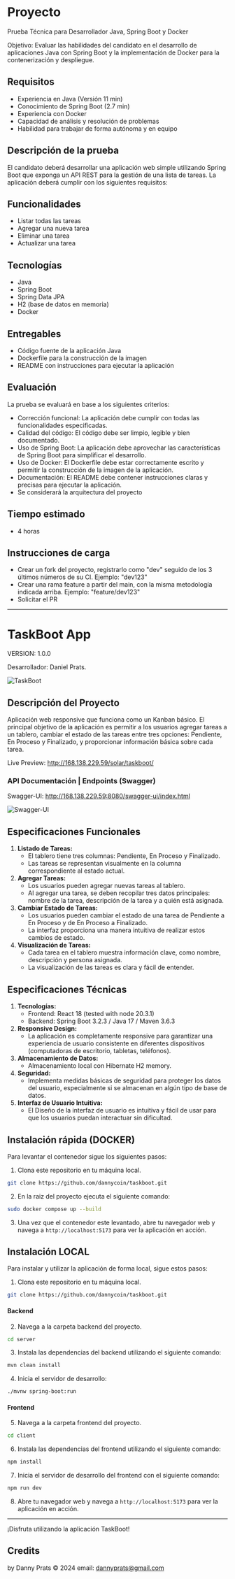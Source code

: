# Proyecto
Prueba Técnica para Desarrollador Java, Spring Boot y Docker

Objetivo: Evaluar las habilidades del candidato en el desarrollo de aplicaciones Java con Spring Boot y la implementación de Docker para la contenerización y despliegue.

## Requisitos

* Experiencia en Java (Versión 11 min)
* Conocimiento de Spring Boot (2.7 min)
* Experiencia con Docker
* Capacidad de análisis y resolución de problemas
* Habilidad para trabajar de forma autónoma y en equipo

## Descripción de la prueba

El candidato deberá desarrollar una aplicación web simple utilizando Spring Boot que exponga un API REST para la gestión de una lista de tareas. La aplicación deberá cumplir con los siguientes requisitos:

## Funcionalidades

* Listar todas las tareas
* Agregar una nueva tarea
* Eliminar una tarea
* Actualizar una tarea

## Tecnologías

* Java
* Spring Boot
* Spring Data JPA
* H2 (base de datos en memoria)
* Docker

## Entregables

* Código fuente de la aplicación Java
* Dockerfile para la construcción de la imagen
* README con instrucciones para ejecutar la aplicación

## Evaluación

La prueba se evaluará en base a los siguientes criterios:

* Corrección funcional: La aplicación debe cumplir con todas las funcionalidades especificadas.
* Calidad del código: El código debe ser limpio, legible y bien documentado.
* Uso de Spring Boot: La aplicación debe aprovechar las características de Spring Boot para simplificar el desarrollo.
* Uso de Docker: El Dockerfile debe estar correctamente escrito y permitir la construcción de la imagen de la aplicación.
* Documentación: El README debe contener instrucciones claras y precisas para ejecutar la aplicación.
* Se considerará la arquitectura del proyecto

## Tiempo estimado
* 4 horas

## Instrucciones de carga

* Crear un fork del proyecto, registrarlo como "dev" seguido de los 3 últimos números de su CI. Ejemplo: "dev123"
* Crear una rama feature a partir del main, con la misma metodología indicada arriba. Ejemplo: "feature/dev123"
* Solicitar el PR

---

# TaskBoot App

VERSION: 1.0.0

Desarrollador: Daniel Prats.

![TaskBoot](imgs/screen_01.png)

## Descripción del Proyecto
Aplicación web responsive que funciona como un Kanban básico. El principal objetivo de la aplicación es permitir a los usuarios agregar tareas a un tablero, cambiar el estado de las tareas entre tres opciones: Pendiente, En Proceso y Finalizado, y proporcionar información básica sobre cada tarea.

Live Preview: http://168.138.229.59/solar/taskboot/

### API Documentación | Endpoints (Swagger)
Swagger-UI: http://168.138.229.59:8080/swagger-ui/index.html

![Swagger-UI](imgs/swagger.png)

## Especificaciones Funcionales
1. **Listado de Tareas:**
   - El tablero tiene tres columnas: Pendiente, En Proceso y Finalizado.
   - Las tareas se representan visualmente en la columna correspondiente al estado actual.
2. **Agregar Tareas:**
   - Los usuarios pueden agregar nuevas tareas al tablero.
   - Al agregar una tarea, se deben recopilar tres datos principales: nombre de la tarea, descripción de la tarea y a quién está asignada.
3. **Cambiar Estado de Tareas:**
   - Los usuarios pueden cambiar el estado de una tarea de Pendiente a En Proceso y de En Proceso a Finalizado.
   - La interfaz proporciona una manera intuitiva de realizar estos cambios de estado.
4. **Visualización de Tareas:**
   - Cada tarea en el tablero muestra información clave, como nombre, descripción y persona asignada.
   - La visualización de las tareas es clara y fácil de entender.

## Especificaciones Técnicas
1. **Tecnologías:**
   - Frontend: React 18 (tested with node 20.3.1)
   - Backend: Spring Boot 3.2.3 / Java 17 / Maven 3.6.3
2. **Responsive Design:**
   - La aplicación es completamente responsive para garantizar una experiencia de usuario consistente en diferentes dispositivos (computadoras de escritorio, tabletas, teléfonos).
3. **Almacenamiento de Datos:**
   - Almacenamiento local con Hibernate H2 memory.
4. **Seguridad:**
   - Implementa medidas básicas de seguridad para proteger los datos del usuario, especialmente si se almacenan en algún tipo de base de datos.
5. **Interfaz de Usuario Intuitiva:**
   - El Diseño de la interfaz de usuario es intuitiva y fácil de usar para que los usuarios puedan interactuar sin dificultad.

## Instalación rápida (DOCKER)
Para levantar el contenedor sigue los siguientes pasos:

1. Clona este repositorio en tu máquina local.
```sh
git clone https://github.com/dannycoin/taskboot.git
```
2. En la raiz del proyecto ejecuta el siguiente comando:
```sh
sudo docker compose up --build
```
3. Una vez que el contenedor este levantado, abre tu navegador web y navega a `http://localhost:5173` para ver la aplicación en acción.

## Instalación LOCAL
Para instalar y utilizar la aplicación de forma local, sigue estos pasos:

1. Clona este repositorio en tu máquina local.
```sh
git clone https://github.com/dannycoin/taskboot.git
```
#### Backend

2. Navega a la carpeta backend del proyecto.
```sh
cd server
```
3. Instala las dependencias del backend utilizando el siguiente comando:
```sh
mvn clean install
```
4. Inicia el servidor de desarrollo:
```sh
./mvnw spring-boot:run
```

#### Frontend

5. Navega a la carpeta frontend del proyecto.
```sh
cd client
```
6. Instala las dependencias del frontend utilizando el siguiente comando:
```sh
npm install
```
7. Inicia el servidor de desarrollo del frontend con el siguiente comando:
```sh
npm run dev
```
8. Abre tu navegador web y navega a `http://localhost:5173` para ver la aplicación en acción.

---

¡Disfruta utilizando la aplicación TaskBoot!

## Credits
by Danny Prats © 2024
email: dannyprats@gmail.com

